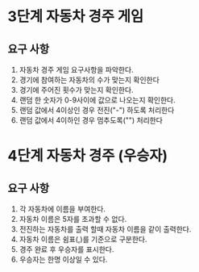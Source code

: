 # 3단계 자동차 경주 게임
## 요구 사항

1. 자동차 경주 게임 요구사항을 파악한다.
2. 경기에 참여하는 자동차의 수가 맞는지 확인한다
3. 경기에 주어진 횟수가 맞는지 확인한다.
4. 랜덤 한 숫자가 0-9사이에 값으로 나오는지 확인한다.
5. 랜덤 값에서 4이상인 경우 전진("-") 하도록 처리한다
6. 랜덤 값에서 4이하인 경우 멈추도록("") 처리한다

# 4단계 자동차 경주 (우승자)
## 요구 사항

1. 각 자동차에 이름을 부여한다.
2. 자동차 이름은 5자를 초과할 수 없다.
3. 전진하는 자동차를 출력 할때 자동차 이름을 같이 출력한다.
4. 자동차 이름은 쉼표(,)를 기준으로 구분한다.
5. 경주 완료 후 우승자를 표시한다.
6. 우승자는 한명 이상일 수 있다. 


